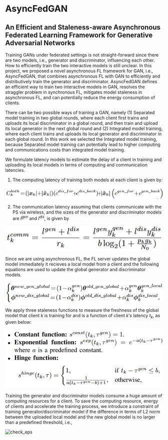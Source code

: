 # AsyncFedGAN
## An Efficient and Staleness-aware Asynchronous Federated Learning Framework for Generative Adversarial Networks

Training GANs under federated settings is not straight-forward since there are two models, i.e., generator and discriminator, influencing each other. How to efficiently train the two interactive models is still unclear. In this project, we proposed a novel asynchronous FL framework for GAN, i.e., AsyncFedGAN, that combines asynchronous FL with
GAN to efficiently and distributively train the generator and discriminator. AsyncFedGAN defines an efficient way to train two interactive models in GAN, resolves the straggler problem in synchronous FL, mitigates model staleness in asynchronous FL, and can potentially reduce the energy consumption of clients. 

There can be two possible ways of training a GAN, namely (1) Separated model training in two global rounds, where each client first trains and uploads its local discriminator in a global round, and then train and upload its local generator in the next global round and (2) Integrated model training, where each client trains and uploads its local generator and discriminator in each global round. In this work we selected the Integrated model training, because Separated model training can potentially lead to higher computing and communications costs than integrated model training.

We formulate latency models to estimate the delay of a client in training and uploading its local models in terms of computing and communication latencies.

1. The computing latency of training both models at each client is given by: 

![comp_latency](comp_latency.png)

2. The communication latency assuming that clients communicate with the PS via wireless, and the sizes of the generator and discriminator models are $l^{gen}$ and $l^{dis}$, is given by

![comm_latency](comm_latency.png)

Since we are using asynchronous FL, the FL server updates the global model immediately it recieves a local model from a client and the following equations are used to update the global generator and discriminator models.

![model_update](model_update.png)

We apply three staleness functions to measure the freshness of the global model that client $k$ is training for and is a function of client $k’s$ latency $t_k$, as given below:

![staleness_eqns](staleness_eqns.png)

Training the generator and discriminator models consume a huge amount of computing resources for a client. To save the computing resource, energy of clients and accelerate the training process, we introduce a constraint of training generator/discriminator model if the difference in terms of L2
norm between the uploaded local model and the new global model is no larger than a predefined threshold, i.e.,

![check_eps](check_eps)

